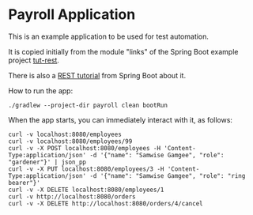 # Payroll Application

This is an example application to be used for test automation.

It is copied initially from the module "links" of the Spring Boot example project 
[tut-rest](https://github.com/spring-guides/tut-rest).

There is also a [REST tutorial](https://spring.io/guides/tutorials/rest) from Spring Boot about it.

How to run the app: 

```shell
./gradlew --project-dir payroll clean bootRun
```

When the app starts, you can immediately interact with it, as follows:

```
curl -v localhost:8080/employees
curl -v localhost:8080/employees/99
curl -v -X POST localhost:8080/employees -H 'Content-Type:application/json' -d '{"name": "Samwise Gamgee", "role": "gardener"}' | json_pp
curl -v -X PUT localhost:8080/employees/3 -H 'Content-Type:application/json' -d '{"name": "Samwise Gamgee", "role": "ring bearer"}'
curl -v -X DELETE localhost:8080/employees/1
curl -v http://localhost:8080/orders
curl -v -X DELETE http://localhost:8080/orders/4/cancel
```
